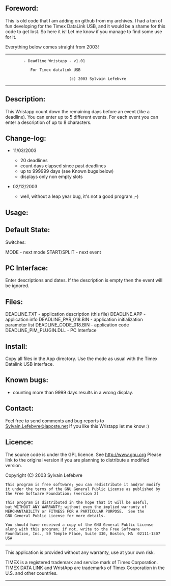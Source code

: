 Foreword:
--------

This is old code that I am adding on github from my archives. I had a ton of fun
developing for the Timex DataLink USB, and it would be a shame for this code to
get lost. So here it is! Let me know if you manage to find some use for it.

Everything below comes straight from 2003!

---------------------------------------------------------
            - Deadline Wristapp - v1.01

               For Timex datalink USB

                                (c) 2003 Sylvain Lefebvre
---------------------------------------------------------

Description:
------------

This Wristapp count down the remaining days before an event (like a deadline). 
You can enter up to 5 different events. For each event you can enter a description 
of up to 8 characters.

Change-log:
-----------

* 11/03/2003

    + 20 deadlines
    + count days elapsed since past deadlines
    + up to 999999 days (see Known bugs below)
    + displays only non empty slots

* 02/12/2003

    + well, without a leap year bug, it's not a good program ;-)

Usage:
------

 Default State:
 --------------

  Switches:

   MODE        - next mode
   START/SPLIT - next event

  PC Interface:
  -------------

   Enter descriptions and dates. If the description is empty then the event will be
   ignored.

Files:
------

 DEADLINE.TXT             - application description (this file)
 DEADLINE.APP             - application info
 DEADLINE_PAR_018.BIN     - application initialization parameter list
 DEADLINE_CODE_018.BIN    - application code
 DEADLINE_PIM_PLUGIN.DLL  - PC Interface

Install:
--------

Copy all files in the App directory. Use the mode as usual with 
the Timex Datalink USB interface.

Known bugs:
-----------

* counting more than 9999 days results in a wrong display.

Contact:
--------

Feel free to send comments and bug reports to Sylvain.Lefebvre@laposte.net
If you like this Wristapp let me know :)

Licence:
--------

The source code is under the GPL licence. See http://www.gnu.org
Please link to the original version if you are planning to distribute
a modified version.

Copyright (C) 2003 Sylvain Lefebvre

    This program is free software; you can redistribute it and/or modify
    it under the terms of the GNU General Public License as published by
    the Free Software Foundation; (version 2)

    This program is distributed in the hope that it will be useful,
    but WITHOUT ANY WARRANTY; without even the implied warranty of
    MERCHANTABILITY or FITNESS FOR A PARTICULAR PURPOSE.  See the
    GNU General Public License for more details.

    You should have received a copy of the GNU General Public License
    along with this program; if not, write to the Free Software
    Foundation, Inc., 59 Temple Place, Suite 330, Boston, MA  02111-1307  USA

-----

This application is provided without any warranty, use at your own risk.

TIMEX is a registered trademark and service mark of Timex Corporation.
TIMEX DATA LINK and WristApp are trademarks of Timex Corporation in the U.S. and other
countries.

-----


    

